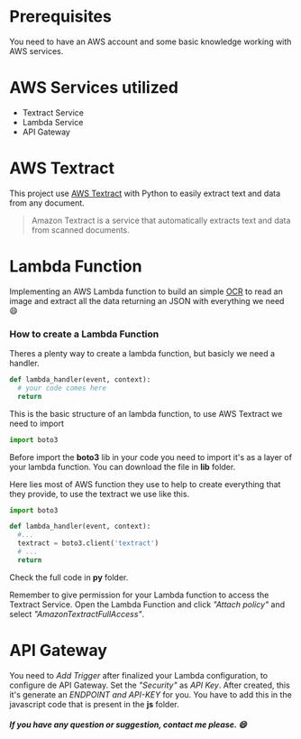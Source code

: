 # Prerequisites
You need to have an AWS account and some basic knowledge working with AWS services.

# AWS Services utilized
   * Textract Service
   * Lambda Service
   * API Gateway
    
# AWS Textract

This project use [AWS Textract](https://aws.amazon.com/pt/textract/) with Python to easily extract text and data from any document.

> Amazon Textract is a service that automatically extracts text and data from scanned documents.

# Lambda Function

Implementing an AWS Lambda function to build an simple [OCR](https://en.wikipedia.org/wiki/Optical_character_recognition) to read an image and extract all the data returning an JSON with everything we need :smile:

### How to create a Lambda Function

Theres a plenty way to create a lambda function, but basicly we need a handler.

```python
def lambda_handler(event, context):
  # your code comes here
  return
```

This is the basic structure of an lambda function, to use AWS Textract we need to import

```python
import boto3
```
Before import the **boto3** lib in your code you need to import it's as a layer of your lambda function. You can download the file in **lib** folder. 

Here lies most of AWS function they use to help to create everything that they provide, to use the textract we use like this.

```python
import boto3

def lambda_handler(event, context):
  #...
  textract = boto3.client('textract')
  # ...
  return
```

Check the full code in **py** folder.

Remember to give permission for your Lambda function to access the Textract Service. Open the Lambda Function and click *"Attach policy"* and select *"AmazonTextractFullAccess"*.
 
# API Gateway
 You need to *Add Trigger* after finalized your Lambda configuration, to configure de API Gateway. Set the *"Security"* as *API Key*. After created, this it's generate an *ENDPOINT and API-KEY* for you. You have to add this in the javascript code that is present in the **js** folder.
 
 ##### If you have any question or suggestion, contact me please. :smile:
